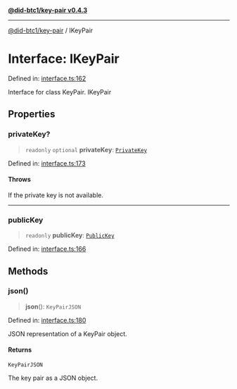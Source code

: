[**@did-btc1/key-pair v0.4.3**](../README.md)

***

[@did-btc1/key-pair](../globals.md) / IKeyPair

# Interface: IKeyPair

Defined in: [interface.ts:162](https://github.com/jintekc/did-btc1-js/blob/c20c1728a05708ad9c42efd6a120ce1032864286/packages/key-pair/src/interface.ts#L162)

Interface for class KeyPair.
 IKeyPair

## Properties

### privateKey?

> `readonly` `optional` **privateKey**: [`PrivateKey`](../classes/PrivateKey.md)

Defined in: [interface.ts:173](https://github.com/jintekc/did-btc1-js/blob/c20c1728a05708ad9c42efd6a120ce1032864286/packages/key-pair/src/interface.ts#L173)

#### Throws

If the private key is not available.

***

### publicKey

> `readonly` **publicKey**: [`PublicKey`](../classes/PublicKey.md)

Defined in: [interface.ts:166](https://github.com/jintekc/did-btc1-js/blob/c20c1728a05708ad9c42efd6a120ce1032864286/packages/key-pair/src/interface.ts#L166)

## Methods

### json()

> **json**(): `KeyPairJSON`

Defined in: [interface.ts:180](https://github.com/jintekc/did-btc1-js/blob/c20c1728a05708ad9c42efd6a120ce1032864286/packages/key-pair/src/interface.ts#L180)

JSON representation of a KeyPair object.

#### Returns

`KeyPairJSON`

The key pair as a JSON object.
